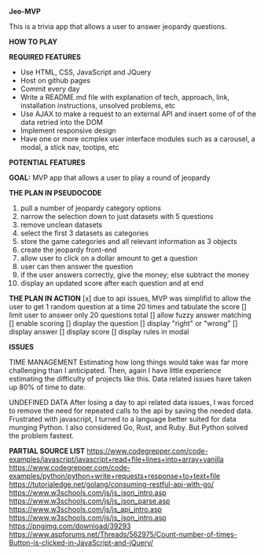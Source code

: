 **Jeo-MVP**

This is a trivia app that allows a user to answer jeopardy questions.

**HOW TO PLAY**





**REQUIRED FEATURES**
* Use HTML, CSS, JavaScript and JQuery
* Host on github pages
* Commit every day
* Write a README.md file with explanation of tech, approach, link, installation instructions, unsolved problems, etc
* Use AJAX to make a request to an external API and insert some of of the data retried into the DOM
* Implement responsive design
* Have one or more ocmplex user interface modules such as a carousel, a modal, a stick nav, tootips, etc




**POTENTIAL FEATURES**




**GOAL:**
MVP app that allows a user to play a round of jeopardy

**THE PLAN IN PSEUDOCODE**
1. pull a number of jeopardy category options
2. narrow the selection down to just datasets with 5 questions
3. remove unclean datasets
4. select the first 3 datasets as categories
5. store the game categories and all relevant information as 3 objects
6. create the jeopardy front-end
7. allow user to click on a dollar amount to get a question
8. user can then answer the question
9. if the user answers correctly, give the money; else subtract the money
10. display an updated score after each question and at end

**THE PLAN IN ACTION**
[x] due to api issues, MVP was simplifid to allow the user to get 1 random question at a time 20 times and tabulate the score
[] limit user to answer only 20 questions total
[] allow fuzzy answer matching
[] enable scoring
[] display the question
[] display "right" or "wrong"
[] display answer
[] display score
[] display rules in modal

**ISSUES**

TIME MANAGEMENT
Estimating how long things would take was far more challenging than I anticipated.
Then, again I have little experience estimating the difficulty of projects like this. Data related issues have taken up 80% of time to date.


UNDEFINED DATA
After losing a day to api related data issues, I was forced to remove the need for repeated calls to the api by saving the needed data.
Frustrated with javascript, I turned to a language better suited for data munging Python. I also considered Go, Rust, and Ruby. But Python solved the problem fastest.


**PARTIAL SOURCE LIST**
https://www.codegrepper.com/code-examples/javascript/javascript+read+file+lines+into+array+vanilla
https://www.codegrepper.com/code-examples/python/python+write+requests+response+to+text+file
https://tutorialedge.net/golang/consuming-restful-api-with-go/
https://www.w3schools.com/js/js_json_intro.asp
https://www.w3schools.com/js/js_json_parse.asp
https://www.w3schools.com/js/js_api_intro.asp
https://www.w3schools.com/js/js_json_intro.asp
https://pngimg.com/download/39293
https://www.aspforums.net/Threads/562975/Count-number-of-times-Button-is-clicked-in-JavaScript-and-jQuery/

